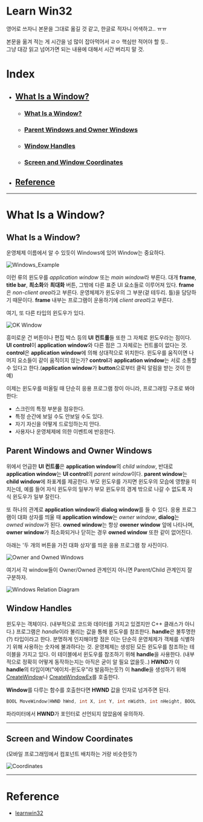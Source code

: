 ﻿# Learn Win32

영어로 쓰자니 본문을 그대로 옮길 것 같고, 한글로 적자니 어색하고.. ㅠㅠ

본문을 옮겨 적는 게 시간을 넘 많이 잡아먹어서 ㄹㅇ 핵심만 적어야 할 듯..  
그냥 대강 읽고 넘어가면 되는 내용에 대해서 시간 버리지 말 것.


# Index

* ## [What Is a Window?](#what-is-a-window?-1)
    * ### [What Is a Window?](#what-is-a-window?-2)
	* ### [Parent Windows and Owner Windows](#parent-windows-and-owner-windows-1)
	* ### [Window Handles](#window-handles-1)
	* ### [Screen and Window Coordinates](#screen-and-window-coordinates-1)

* ## [Reference](#reference)

---

# What Is a Window?

## What Is a Window?

운영체제 이름에서 알 수 있듯이 Windows에 있어 Window는 중요하다.

![Windows_Example](https://learn.microsoft.com/en-us/windows/win32/learnwin32/images/window01.png)

이런 류의 윈도우를 *application window* 또는 *main window*라 부른다.
대개 **frame**, **title bar**, **최소화**와 **최대화** 버튼, 그밖에 다른 표준 UI 요소들로 이루어져 있다.
**frame**은 *non-client area*라고 부른다. 운영체제가 윈도우의 그 부분(겉 테두리. 틀)을 담당하기 때문이다.
**frame** 내부는 프로그램이 운용하기에 *client area*라고 부른다.

여기, 또 다른 타입의 윈도우가 있다.

![OK Window](https://learn.microsoft.com/en-us/windows/win32/learnwin32/images/window02.png)

흥미로운 건 버튼이나 편집 박스 등의 **UI 컨트롤**들 또한 그 자체로 윈도우라는 점이다.
**UI control**이 **application window**와 다른 점은 그 자체로는 컨트롤이 없다는 것.
**control**은 **application window**에 의해 상대적으로 위치한다. 윈도우를 움직이면 나머지 요소들이 같이 움직이지 않는가?
**control**과 **application window**는 서로 소통할 수 있다고 한다.(**application window**가 **button**으로부터 클릭 알림을 받는 것이 한 예)

이제는 윈도우를 떠올릴 때 단순히 응용 프로그램 창이 아니라, 프로그래밍 구조로 봐야 한다:

* 스크린의 특정 부분을 점유한다.
* 특정 순간에 보일 수도 안보일 수도 있다.
* 자기 자신을 어떻게 드로잉하는지 안다.
* 사용자나 운영체제에 의한 이벤트에 반응한다.


## Parent Windows and Owner Windows

위에서 언급한 **UI 컨트롤**은 **application window**의 *child window*,
반대로 **application window**는 **UI control**의 *parent window*이다.
**parent window**는 **child window**에 좌표계를 제공한다. 부모 윈도우를 가지면 윈도우의 모습에 영향을 미치는데,
예를 들어 자식 윈도우의 일부가 부모 윈도우의 경계 밖으로 나갈 수 없도록 자식 윈도우가 일부 잘린다.

또 하나의 관계로 **application window**와 **dialog window**를 들 수 있다.
응용 프로그램이 대화 상자를 띄울 때 **application window**는 *owner window*, **dialog**는 *owned window*가 된다.
**owned window**는 항상 **owener window** 앞에 나타나며, **owner window**가 최소화되거나 닫히는 경우 **owned window** 또한 같이 없어진다.

아래는 '두 개의 버튼을 가진 대화 상자'를 띄운 응용 프로그램 창 사진이다.

![Owner and Owned Windows](https://learn.microsoft.com/en-us/windows/win32/learnwin32/images/window03.png)

여기서 각 window들이 Owner/Owned 관계인지 아니면 Parent/Child 관계인지 잘 구분하자.

![Windows Relation Diagram](https://learn.microsoft.com/en-us/windows/win32/learnwin32/images/window04.png)


## Window Handles

윈도우는 객체이다. (내부적으로 코드와 데이터를 가지고 있겠지만 C++ 클래스가 아니다.)
프로그램은 *handle*이라 불리는 값을 통해 윈도우를 참조한다. **handle**은 불투명한(?) 타입이라고 한다.
분명하게 인지해야할 점은 이는 단순히 운영체제가 객체를 식별하기 위해 사용하는 숫자에 불과하다는 것.
운영체제는 생성된 모든 윈도우를 참조하는 테이블을 가지고 있다. 이 테이블에서 윈도우를 참조하기 위해 **handle**을 사용한다.
(내부적으로 정확히 어떻게 동작하는지는 아직은 굳이 알 필요 없을듯..)
**HWND**가 이 **handle**의 타입이며("에이치-윈도우"라 발음하는듯?)
이 **handle**을 생성하기 위해 [CreateWindow](https://learn.microsoft.com/en-us/windows/win32/directshow/cbasewindow-docreatewindow)나 [CreateWindowEx](https://learn.microsoft.com/en-us/windows/win32/api/winuser/nf-winuser-createwindowexa)를 호출한다.

**Window**를 다루는 함수를 호출한다면 **HWND** 값을 인자로 넘겨주면 된다.

```c++
BOOL MoveWindow(HWND hWnd, int X, int Y, int nWidth, int nHeight, BOOL bRepaint);
```

파라미터에서 **HWND**가 포인터로 선언되지 않았음에 유의하자. 


---

## Screen and Window Coordinates


(모바일 프로그래밍에서 컴포넌트 배치하는 거랑 비슷한듯?)

![Coordinates](https://learn.microsoft.com/en-us/windows/win32/learnwin32/images/coordinates01.png)


---

# Reference

* [learnwin32](https://learn.microsoft.com/en-us/windows/win32/learnwin32/learn-to-program-for-windows)